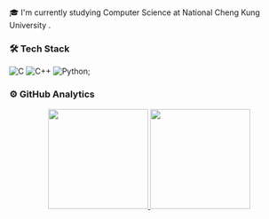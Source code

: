 🎓 I'm currently studying Computer Science at National Cheng Kung University .

### 🛠 Tech Stack
![C](https://img.shields.io/badge/-C-05122A?style=flat&logo=C&logoColor=A8B9CC)
![C++](https://img.shields.io/badge/-C++-05122A?style=flat&logo=C%2B%2B&logoColor=00599C)
![Python](https://img.shields.io/badge/-Python-05122A?style=flat&logo=python);

### ⚙️ GitHub Analytics
<p align="center">
    <a href="https://github.com/Jiang0307">
    <img height="180em" src="https://github-readme-stats-eight-theta.vercel.app/api?username=Jiang0307&show_icons=true&include_all_commits=true&count_private=true&theme=radical"/>
    <img height="180em" src="https://github-readme-stats-eight-theta.vercel.app/api/top-langs/?username=Jiang0307&layout=compact&theme=radical"/>
    </a>
</p>